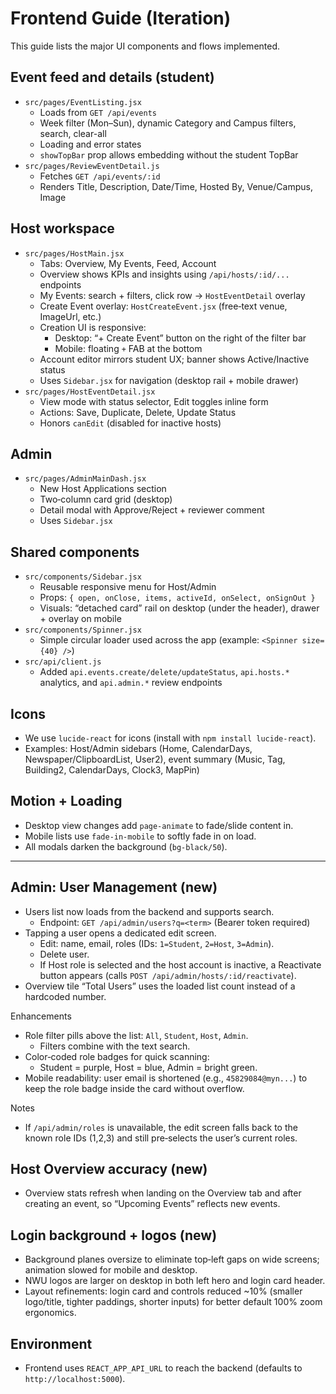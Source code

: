 # Frontend Guide (Iteration)

This guide lists the major UI components and flows implemented.

## Event feed and details (student)
- `src/pages/EventListing.jsx`
  - Loads from `GET /api/events`
  - Week filter (Mon–Sun), dynamic Category and Campus filters, search, clear-all
  - Loading and error states
  - `showTopBar` prop allows embedding without the student TopBar
- `src/pages/ReviewEventDetail.js`
  - Fetches `GET /api/events/:id`
  - Renders Title, Description, Date/Time, Hosted By, Venue/Campus, Image

## Host workspace
- `src/pages/HostMain.jsx`
  - Tabs: Overview, My Events, Feed, Account
  - Overview shows KPIs and insights using `/api/hosts/:id/...` endpoints
  - My Events: search + filters, click row → `HostEventDetail` overlay
  - Create Event overlay: `HostCreateEvent.jsx` (free‑text venue, ImageUrl, etc.)
  - Creation UI is responsive:
    - Desktop: “+ Create Event” button on the right of the filter bar
    - Mobile: floating `+` FAB at the bottom
  - Account editor mirrors student UX; banner shows Active/Inactive status
  - Uses `Sidebar.jsx` for navigation (desktop rail + mobile drawer)
- `src/pages/HostEventDetail.jsx`
  - View mode with status selector, Edit toggles inline form
  - Actions: Save, Duplicate, Delete, Update Status
  - Honors `canEdit` (disabled for inactive hosts)

## Admin
- `src/pages/AdminMainDash.jsx`
  - New Host Applications section
  - Two‑column card grid (desktop)
  - Detail modal with Approve/Reject + reviewer comment
  - Uses `Sidebar.jsx`

## Shared components
- `src/components/Sidebar.jsx`
  - Reusable responsive menu for Host/Admin
  - Props: `{ open, onClose, items, activeId, onSelect, onSignOut }`
  - Visuals: “detached card” rail on desktop (under the header), drawer + overlay on mobile
- `src/components/Spinner.jsx`
  - Simple circular loader used across the app (example: `<Spinner size={40} />`)
- `src/api/client.js`
  - Added `api.events.create/delete/updateStatus`, `api.hosts.*` analytics, and `api.admin.*` review endpoints

## Icons
- We use `lucide-react` for icons (install with `npm install lucide-react`).
- Examples: Host/Admin sidebars (Home, CalendarDays, Newspaper/ClipboardList, User2), event summary (Music, Tag, Building2, CalendarDays, Clock3, MapPin)

## Motion + Loading
- Desktop view changes add `page-animate` to fade/slide content in.
- Mobile lists use `fade-in-mobile` to softly fade in on load.
- All modals darken the background (`bg-black/50`).

---

## Admin: User Management (new)
- Users list now loads from the backend and supports search.
  - Endpoint: `GET /api/admin/users?q=<term>` (Bearer token required)
- Tapping a user opens a dedicated edit screen.
  - Edit: name, email, roles (IDs: `1=Student`, `2=Host`, `3=Admin`).
  - Delete user.
  - If Host role is selected and the host account is inactive, a Reactivate button appears (calls `POST /api/admin/hosts/:id/reactivate`).
- Overview tile “Total Users” uses the loaded list count instead of a hardcoded number.

Enhancements
- Role filter pills above the list: `All`, `Student`, `Host`, `Admin`.
  - Filters combine with the text search.
- Color‑coded role badges for quick scanning:
  - Student = purple, Host = blue, Admin = bright green.
- Mobile readability: user email is shortened (e.g., `45829084@myn...`) to keep the role badge inside the card without overflow.

Notes
- If `/api/admin/roles` is unavailable, the edit screen falls back to the known role IDs (1,2,3) and still pre‑selects the user’s current roles.

## Host Overview accuracy (new)
- Overview stats refresh when landing on the Overview tab and after creating an event, so “Upcoming Events” reflects new events.

## Login background + logos (new)
- Background planes oversize to eliminate top‑left gaps on wide screens; animation slowed for mobile and desktop.
- NWU logos are larger on desktop in both left hero and login card header.
 - Layout refinements: login card and controls reduced ~10% (smaller logo/title, tighter paddings, shorter inputs) for better default 100% zoom ergonomics.

## Environment
- Frontend uses `REACT_APP_API_URL` to reach the backend (defaults to `http://localhost:5000`).

